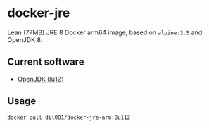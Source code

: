 # docker-jre
Lean (77MB) JRE 8 Docker arm64 image, based on `alpine:3.5` and OpenJDK 8.

## Current software

* [OpenJDK 8u121](http://openjdk.java.net/projects/jdk8u/releases/8u121.html)

## Usage

```
docker pull dil001/docker-jre-arm:8u112
```
